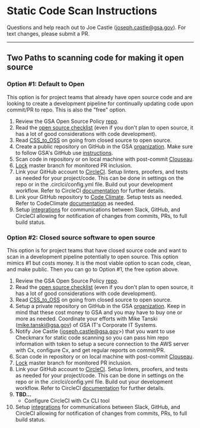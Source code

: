 # Static Code Scan Instructions

Questions and help reach out to Joe Castle (<joseph.castle@gsa.gov>).  For text changes, please submit a PR.

---

## Two Paths to scanning code for making it open source

### Option #1: Default to Open

This option is for project teams that already have open source code and are looking to create a development pipeline for continually updating code upon commit/PR to repo.  This is also the "free" option.

1. Review the GSA Open Source Policy [repo](https://github.com/GSA/open-source-policy).
2. Read the [open source checklist](https://github.com/GSA/open-source-policy/blob/master/open_source_checklist.md) (even if you don't plan to open source, it has a lot of good considerations with code development).
3. Read [CSS_to_OSS](https://github.com/GSA/open-source-policy/blob/master/CSS_to_OSS.md) on going from closed source to open source.
4. Create a public repository on GitHub in the GSA [organization](https://github.com/GSA).  Make sure to follow GSA's GitHub use [instructions](https://github.com/GSA/GitHub-Administration).
5. Scan code in repository or on local machine with post-commit  [Clouseau](https://github.com/cfpb/clouseau).
6. [Lock](https://help.github.com/articles/configuring-protected-branches/) master branch for monitored PR inclusion.
7. Link your GitHub account to [CircleCI](https://circleci.com/). Setup linters, proofers, and tests as needed for your project/code.  This can be done in settings on the repo or in the .circlci/config.yml file. Build out your development workflow. Refer to CircleCI [documentation](https://circleci.com/docs/) for further details.
8. Link your GitHub repository to [Code Climate](https://codeclimate.com/).  Setup tests as needed.  Refer to CodeClimate [documentation](https://docs.codeclimate.com/) as needed.
9. Setup [integrations](https://gsa-tts.slack.com/apps) for communications between Slack, GitHub, and CircleCI allowing for notification of changes from commits, PRs, to full build status.

### Option #2: Closed source software to open source

This option is for project teams that have closed source code and want to scan in a development pipeline potentially to open source.  This option mimics #1 but costs money. It is the most viable option to scan code, clean, and make public.  Then you can go to Option #1, the free option above.

1. Review the GSA Open Source Policy [repo](https://github.com/GSA/open-source-policy).
2. Read the [open source checklist](https://github.com/GSA/open-source-policy/blob/master/open_source_checklist.md) (even if you don't plan to open source, it has a lot of good considerations with code development).
3. Read [CSS_to_OSS](https://github.com/GSA/open-source-policy/blob/master/CSS_to_OSS.md) on going from closed source to open source.
4. Setup a private repository on GitHub in the GSA [organization](https://github.com/GSA).  Keep in mind that these cost money to GSA and you may have to buy one or more as needed.  Coordinate your efforts with Mike Tanski (mike.tanski@gsa.gov) of GSA IT's Corporate IT Systems.
5. Notify Joe Castle (joseph.castle@gsa.gov>) that you want to use Checkmarx for static code scanning so you can pass him repo information with token to setup a secure connection to the AWS server with Cx, configure Cx, and get regular reports on commit/PR.
6. Scan code in repository or on local machine with post-commit  [Clouseau](https://github.com/cfpb/clouseau).
7. [Lock](https://help.github.com/articles/configuring-protected-branches/) master branch for monitored PR inclusion.
8. Link your GitHub account to [CircleCI](https://circleci.com/). Setup linters, proofers, and tests as needed for your project/code.  This can be done in settings on the repo or in the .circlci/config.yml file. Build out your development workflow. Refer to CircleCI [documentation](https://circleci.com/docs/) for further details.
9. **TBD...**
    - Configure CircleCI with Cx CLI tool
10. Setup [integrations](https://gsa-tts.slack.com/apps) for communications between Slack, GitHub, and CircleCI allowing for notification of changes from commits, PRs, to full build status.
